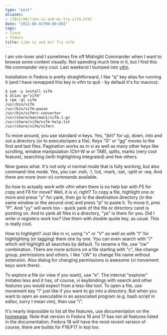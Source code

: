```yaml
---
type: "post"
aliases:
- /2012/08/like-vi-and-mc-try-vifm.html
date: "2012-08-01T00:00:00Z"
tags:
- linux
- fedora
title: Like vi and mc? Try vifm
---
```


I am vim-lover and I sometimes fire off Midnight Commander when I want to
browse some content visually. Not spending much time in it, but I find this
file commander very cool. Last weekend I bumped into [vifm][1].

Installation in Fedora is pretty straightforward, I like "q" key alias for
running it (and I have remapped this key in vifm to quit - by default it's for
macros):

    $ yum -y install vifm
    $ alias q="vifm"
    $ rpm -ql vifm
    /usr/bin/vifm
    /usr/bin/vifm-pause
    /usr/bin/vifmrc-converter
    /usr/share/man/man1/vifm.1.gz
    /usr/share/vifm/vifm-help.txt
    /usr/share/vifm/vifmrc

To move around, you use standard vi keys. Yes, "jkhl" for up, down, into and
out a directory (or to execute/open a file). Keys "G" or "gg" moves to the
first and last files. Pagination works as in vi as well as many other keys
like scrolling, window manipulation (Ctrl-W w or TAB), splits, marks (very
cool feature), searching (with highlighting integrated) and few others.

Now guess what. It's not only vi normal mode that is fully working, but also
command-line mode. Yes, you can :noh, :!, !cd, :mark, :set, :split or :wq. And
there are more (non-vi) commands available.

So how to actually work with vifm when there is no help bar with F5 for copy
and F6 for move? Well, it is vi, right? To copy a file, highlight one or more
and press "y" for yank, then go to the destination directory (in the same
window or the second one) and press "p" to paste it. To move it, pres "P". And
"yy" will work too - quick yank of the file or directory caret is pointing on.
And to yank all files in a directory, "ya" is there for you. Did I write vi
registers work too? Use them with double quote key, as usual. This is really
cool.

How to highlight? Just like in vi, using "v" or "V" as well as with "t" for
highlighting (or tagging) them one by one. You can even search with
"/" which will highlight all searches by default. To rename a file, use "cw" 
combination. There are more actions on a file starting with "c", like change
group, permissions and others. I like "cW" to change file name without
extension. Also dialog for changing permissions is awesome (vi movement keys
work there).

To explore a file (or view if you want), use "e". The internal "explorer"
imitates less and it has, of course, vi keybindings with search and other
features you would expect from a less-like tool. To open a file, use movement
key "l" just like if you want to go into a directory. But when you want to
open an executable in an associated program (e.g. bash script in editor, sorry
I mean vim), then use "i".

It's nearly impossible to list all the features, use documentation on the
[homepage][1]. Note that version in Fedora 16 and 17 has not all features
listed in the documentation. Fedora 18 will have the most recent version of
course, there are builds for F16/F17 in koji too.

[1]: http://vifm.sourceforge.net/

